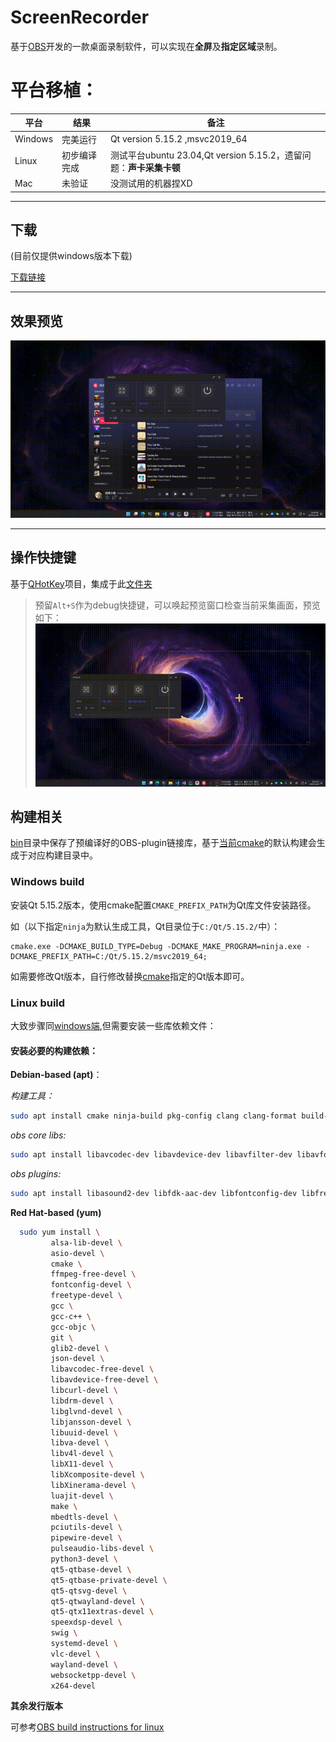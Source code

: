 # ScreenRecorder 

基于[OBS](https://github.com/obsproject/obs-studio)开发的一款桌面录制软件，可以实现在**全屏**及**指定区域**录制。


# 平台移植：
|平台| 结果     | 备注                                                 |
|--|--------|----------------------------------------------------|
|Windows| 完美运行   | Qt version 5.15.2 ,msvc2019_64                     |
|Linux| 初步编译完成 | 测试平台ubuntu 23.04,Qt version 5.15.2，遗留问题：**声卡采集卡顿** |
|Mac| 未验证    | 没测试用的机器捏XD                                         |

---

## 下载

(目前仅提供windows版本下载)

[下载链接](https://github.com/Type3limit/ScreenRecorder/releases)

---
## 效果预览

![效果预览](./screenShot/preview.gif)

---
## 操作快捷键

基于[QHotKey](https://github.com/Skycoder42/QHotkey)项目，集成于此[文件夹](./helper)

>预留```Alt+S```作为debug快捷键，可以唤起预览窗口检查当前采集画面，预览如下：
![debugwindow](./screenShot/debugwindow.gif)


## 构建相关

[bin](./bin)目录中保存了预编译好的OBS-plugin链接库，基于[当前cmake](./CMakeLists.txt)的默认构建会生成于对应构建目录中。

### Windows build

安装Qt 5.15.2版本，使用cmake配置`CMAKE_PREFIX_PATH`为Qt库文件安装路径。

如（以下指定`ninja`为默认生成工具，Qt目录位于`C:/Qt/5.15.2/`中）：
```shell
cmake.exe -DCMAKE_BUILD_TYPE=Debug -DCMAKE_MAKE_PROGRAM=ninja.exe -DCMAKE_PREFIX_PATH=C:/Qt/5.15.2/msvc2019_64;
```

如需要修改Qt版本，自行修改替换[cmake](CMakeLists.txt)指定的Qt版本即可。

### Linux build

大致步骤同[windows端](#Windows-build),但需要安装一些库依赖文件：

#### 安装必要的构建依赖：
**Debian-based (apt)**：

*构建工具：*
```bash
sudo apt install cmake ninja-build pkg-config clang clang-format build-essential curl ccache git zsh
```
*obs core libs:*
```bash
sudo apt install libavcodec-dev libavdevice-dev libavfilter-dev libavformat-dev libavutil-dev libswresample-dev libswscale-dev libx264-dev libcurl4-openssl-dev libmbedtls-dev libgl1-mesa-dev libjansson-dev libluajit-5.1-dev python3-dev libx11-dev libxcb-randr0-dev libxcb-shm0-dev libxcb-xinerama0-dev libxcb-composite0-dev libxcomposite-dev libxinerama-dev libxcb1-dev libx11-xcb-dev libxcb-xfixes0-dev swig libcmocka-dev libxss-dev libglvnd-dev libgles2-mesa libgles2-mesa-dev libwayland-dev librist-dev libsrt-openssl-dev libpci-dev libpipewire-0.3-dev libqrcodegencpp-dev
```
*obs plugins:*
```bash
sudo apt install libasound2-dev libfdk-aac-dev libfontconfig-dev libfreetype6-dev libjack-jackd2-dev libpulse-dev libsndio-dev libspeexdsp-dev libudev-dev libv4l-dev libva-dev libvlc-dev libvpl-dev libdrm-dev nlohmann-json3-dev libwebsocketpp-dev libasio-dev
```

**Red Hat-based (yum)**
 ```bash
   sudo yum install \
          alsa-lib-devel \
          asio-devel \
          cmake \
          ffmpeg-free-devel \
          fontconfig-devel \
          freetype-devel \
          gcc \
          gcc-c++ \
          gcc-objc \
          git \
          glib2-devel \
          json-devel \
          libavcodec-free-devel \
          libavdevice-free-devel \
          libcurl-devel \
          libdrm-devel \
          libglvnd-devel \
          libjansson-devel \
          libuuid-devel \
          libva-devel \
          libv4l-devel \
          libX11-devel \
          libXcomposite-devel \
          libXinerama-devel \
          luajit-devel \
          make \
          mbedtls-devel \
          pciutils-devel \
          pipewire-devel \
          pulseaudio-libs-devel \
          python3-devel \
          qt5-qtbase-devel \
          qt5-qtbase-private-devel \
          qt5-qtsvg-devel \
          qt5-qtwayland-devel \
          qt5-qtx11extras-devel \
          speexdsp-devel \
          swig \
          systemd-devel \
          vlc-devel \
          wayland-devel \
          websocketpp-devel \
          x264-devel
   ```


**其余发行版本**

可参考[OBS build instructions for linux](https://github.com/obsproject/obs-studio/wiki/build-instructions-for-linux)